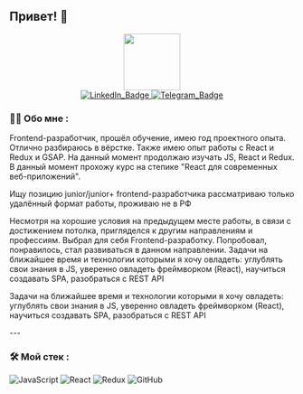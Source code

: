   ## Привет! 👋

<div id="header" align="center">
  <img src="https://media.giphy.com/media/M9gbBd9nbDrOTu1Mqx/giphy.gif" width="100"/>
</div>

<div id="badges" align="center">
  <a href="https://www.linkedin.com/in/mikhailpetrushkov/" target="_blank">
    <img src="https://img.shields.io/badge/LinkedIn-blue?style=for-the-badge&logo=linkedin&logoColor=white" alt="LinkedIn_Badge"/>
  </a>
  <a href="https://t.me/Gunther_Mitmacht" target="_blank">
    <img src="https://img.shields.io/badge/Telegram-blue?style=for-the-badge&logo=twitter&logoColor=white" alt="Telegram_Badge"/>
  </a>
</div>


<div id="main" align="start">

### :man_technologist: Обо мне :
  <div>
    <p>
      Frontend-разработчик, прошёл обучение, имею год проектного опыта. Отлично разбираюсь в вёрстке. Также имею опыт работы с React и Redux и GSAP. 
      На данный момент продолжаю изучать JS, React и Redux. В данный момент прохожу курс на степике "React для современных веб-приложений". 
    </p>
    <p>
      Ищу позицию junior/junior+ frontend-разработчика
      рассматриваю только удалённый формат работы, проживаю не в РФ
    </p>
    <p>
      Несмотря на хорошие условия на предыдущем месте работы, в связи с достижением потолка, пригляделся к другим направлениям и профессиям.
      Выбрал для себя Frontend-разработку. Попробовал, понравилось, стал развиваться в данном направлении.
  Задачи на ближайшее время и технологии которыми я хочу овладеть: углублять свои знания в JS, уверенно овладеть фреймворком (React), научиться создавать SPA, разобраться с REST API
    </p>
    <p>
      Задачи на ближайшее время и технологии которыми я хочу овладеть: 
      углублять свои знания в JS, 
      уверенно овладеть фреймворком (React), 
      научиться создавать SPA, 
      разобраться с REST API
    </p>

  

    

  </div>
</div>
<div>
---

### :hammer_and_wrench: Мой стек :

![JavaScript](https://img.shields.io/badge/JavaScript-F7DF1E?style=for-the-badge&logo=javascript&logoColor=black)
![React](https://img.shields.io/badge/react-%2320232a.svg?style=for-the-badge&logo=react&logoColor=%2361DAFB)
![Redux](https://img.shields.io/badge/redux-%23593d88.svg?style=for-the-badge&logo=redux&logoColor=white)
![GitHub](https://img.shields.io/badge/github%20actions-%232671E5.svg?style=for-the-badge&logo=githubactions&logoColor=white)
</div>














<!--
**Misha074/Misha074** is a ✨ _special_ ✨ repository because its `README.md` (this file) appears on your GitHub profile.

Here are some ideas to get you started:

- 🔭 I’m currently working on ...
- 🌱 I’m currently learning ...
- 👯 I’m looking to collaborate on ...
- 🤔 I’m looking for help with ...
- 💬 Ask me about ...
- 📫 How to reach me: ...
- 😄 Pronouns: ...
- ⚡ Fun fact: ...
-->
